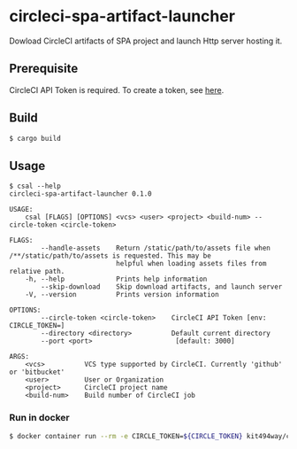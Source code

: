 # circleci-spa-artifact-launcher

Dowload CircleCI artifacts of SPA project and launch Http server hosting it.

## Prerequisite

CircleCI API Token is required.
To create a token, see [here](https://circleci.com/docs/2.0/managing-api-tokens/).

## Build

```sh
$ cargo build
```

## Usage

```
$ csal --help
circleci-spa-artifact-launcher 0.1.0

USAGE:
    csal [FLAGS] [OPTIONS] <vcs> <user> <project> <build-num> --circle-token <circle-token>

FLAGS:
        --handle-assets    Return /static/path/to/assets file when /**/static/path/to/assets is requested. This may be
                           helpful when loading assets files from relative path.
    -h, --help             Prints help information
        --skip-download    Skip download artifacts, and launch server
    -V, --version          Prints version information

OPTIONS:
        --circle-token <circle-token>    CircleCI API Token [env: CIRCLE_TOKEN=]
        --directory <directory>          Default current directory
        --port <port>                     [default: 3000]

ARGS:
    <vcs>          VCS type supported by CircleCI. Currently 'github' or 'bitbucket'
    <user>         User or Organization
    <project>      CircleCI project name
    <build-num>    Build number of CircleCI job
```

### Run in docker

```sh
$ docker container run --rm -e CIRCLE_TOKEN=${CIRCLE_TOKEN} kit494way/circleci-spa-artifact-launcher <vcs> <user> <project> <build-num>
```
